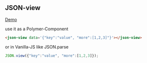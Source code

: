 ## JSON-view

[Demo](http://git.max.pub/json-view/)

use it as a Polymer-Component
```HTML
<json-view data='{"key":"value", "more":[1,2,3]"}'></json-view>
```

or in Vanilla-JS like JSON.parse
```JavaScript
JSON.view({"key":"value", "more":[1,2,3]});
```
